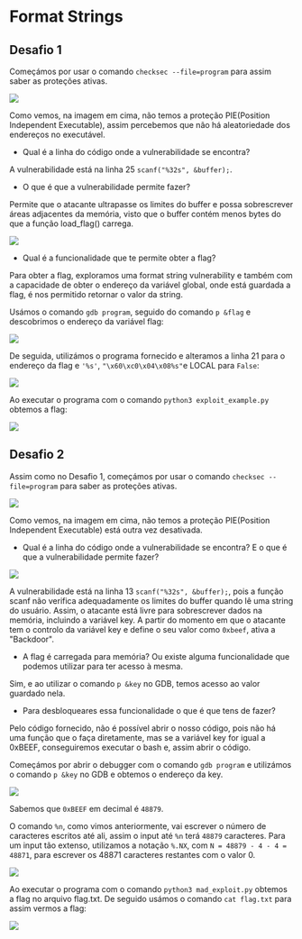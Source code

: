 # Format Strings 

## Desafio 1

Começámos por usar o comando `checksec --file=program` para assim saber as proteções ativas.

![](../pictures/CTF7_pic1.png)

Como vemos, na imagem em cima, não temos a proteção PIE(Position Independent Executable), assim percebemos que não há aleatoriedade dos endereços no executável.

- Qual é a linha do código onde a vulnerabilidade se encontra?

A vulnerabilidade está na linha 25 `scanf("%32s", &buffer);`.

- O que é que a vulnerabilidade permite fazer?

Permite que o atacante ultrapasse os limites do buffer e possa sobrescrever áreas adjacentes da memória, visto que o buffer contém menos bytes do que a função load_flag() carrega.

![](../pictures/CTF7_pic2.png)

- Qual é a funcionalidade que te permite obter a flag?

Para obter a flag, exploramos uma format string vulnerability e também com a capacidade de obter o endereço da variável global, onde está guardada a flag, é nos permitido retornar o valor da string.

Usámos o comando `gdb program`, seguido do comando `p &flag` e descobrimos o endereço da variável flag:

![](../pictures/CTF7_pic3.png)

De seguida, utilizámos o programa fornecido e alteramos a linha 21 para o endereço da flag e `'%s'`, `"\x60\xc0\x04\x08%s"`e LOCAL para `False`:

![](../pictures/CTF7_pic4.png)

Ao executar o programa com o comando `python3 exploit_example.py` obtemos a flag:

![](../pictures/CTF7_pic5.png)

## Desafio 2

Assim como no Desafio 1, começámos por usar o comando `checksec --file=program` para saber as proteções ativas.

![](../pictures/CTF7_pic6.png)

Como vemos, na imagem em cima, não temos a proteção PIE(Position Independent Executable) está outra vez desativada.

- Qual é a linha do código onde a vulnerabilidade se encontra? E o que é que a vulnerabilidade permite fazer?

![](../pictures/CTF7_pic7.png)

A vulnerabilidade está na linha 13 `scanf("%32s", &buffer);`, pois a função scanf não verifica adequadamente os limites do buffer quando  lê uma string do usuário. Assim, o atacante está livre para sobrescrever dados na memória, incluindo a variável key. A partir do momento em que o atacante tem o controlo da variável key e define o seu valor como `0xbeef`, ativa a "Backdoor".

- A flag é carregada para memória? Ou existe alguma funcionalidade que podemos utilizar para ter acesso à mesma.

Sim, e ao utilizar o comando `p &key` no GDB, temos acesso ao valor guardado nela.

- Para desbloqueares essa funcionalidade o que é que tens de fazer?

Pelo código fornecido, não é possível abrir o nosso código, pois não há uma função que o faça diretamente, mas se a variável key for igual a 0xBEEF, conseguiremos executar o bash e, assim abrir o código.

Começámos por abrir o debugger com o comando `gdb program` e utilizámos o comando `p &key` no GDB e obtemos o endereço da key.

![](../pictures/CTF7_pic8.png)

Sabemos que `0xBEEF` em decimal é `48879`.

O comando `%n`, como vimos anteriormente, vai escrever o número de caracteres escritos até ali, assim o input até `%n` terá `48879` caracteres. Para um input tão extenso, utilizamos a notação `%.NX`, com `N = 48879 - 4 - 4 = 48871`, para escrever os 48871 caracteres restantes com o valor 0.

![](../pictures/CTF7_pic9.png)

Ao executar o programa com o comando `python3 mad_exploit.py` obtemos a flag no arquivo flag.txt. De seguido usámos o comando `cat flag.txt` para assim vermos a flag:

![](../pictures/CTF7_pic10.png)